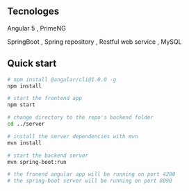 ## Tecnologes
 Angular 5 , PrimeNG 
 
 SpringBoot , Spring repository , Restful web service , MySQL
   
## Quick start
```bash
# npm install @angular/cli@1.0.0 -g
npm install

# start the frontend app
npm start

# change directory to the repo's backend folder
cd ../server

# install the server dependencies with mvn
mvn install

# start the backend server
mvn spring-boot:run

# the fronend angular app will be running on port 4200
# the spring-boot server will be running on port 8090
```